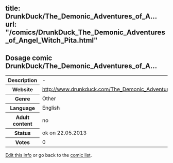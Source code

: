 title: DrunkDuck/The_Demonic_Adventures_of_A...
url: "/comics/DrunkDuck_The_Demonic_Adventures_of_Angel_Witch_Pita.html"
---
Dosage comic DrunkDuck/The_Demonic_Adventures_of_A...
-----------------------------------------

<p id="msg"></p>
<script type="text/javascript">
if (window.location.search === '?edit_info_mail=sent_ok') {
  var elem = document.getElementById("msg");
  elem.innerHTML = 'Edited information sucessfully sent for review, which is usually done daily. Thanks!';
  elem.className = 'ok';
}
</script>
<table class="comicinfo">
<tr>
<th>Description</th><td>-</td>
</tr>
<tr>
<th>Website</th><td><a href="http://www.drunkduck.com/The_Demonic_Adventures_of_Angel_Witch_Pita/">http://www.drunkduck.com/The_Demonic_Adventures_of_Angel_Witch_Pita/</a></td>
</tr>
<tr>
<th>Genre</th><td>Other</td>
</tr>
<tr>
<th>Language</th><td>English</td>
</tr>
<tr>
<th>Adult content</th><td>no</td>
</tr>
<tr>
<th>Status</th><td>ok on 22.05.2013</td>
</tr>
<tr>
<th>Votes</th><td>0</td>
</tr>
</table>

[Edit this info](DrunkDuck_The_Demonic_Adventures_of_Angel_Witch_Pita_edit.html) or go back to the [comic list](../comic-index.html).
